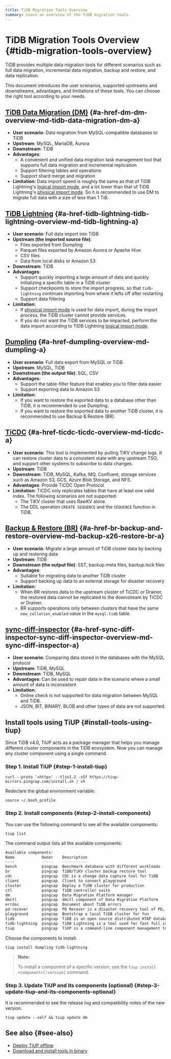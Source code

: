 ```yaml
---
title: TiDB Migration Tools Overview
summary: Learn an overview of the TiDB migration tools.
---
```


# TiDB Migration Tools Overview {#tidb-migration-tools-overview}

TiDB provides multiple data migration tools for different scenarios such as full data migration, incremental data migration, backup and restore, and data replication.

This document introduces the user scenarios, supported upstreams and downstreams, advantages, and limitations of these tools. You can choose the right tool according to your needs.

<!--The following diagram shows the user scenario of each migration tool.

!TiDB Migration Tools media/migration-tools.png-->

## <a href="/dm/dm-overview.md">TiDB Data Migration (DM)</a> {#a-href-dm-dm-overview-md-tidb-data-migration-dm-a}

-   **User scenario**: Data migration from MySQL-compatible databases to TiDB
-   **Upstream**: MySQL, MariaDB, Aurora
-   **Downstream**: TiDB
-   **Advantages**:
    -   A convenient and unified data migration task management tool that supports full data migration and incremental replication
    -   Support filtering tables and operations
    -   Support shard merge and migration
-   **Limitation**: Data import speed is roughly the same as that of TiDB Lightning's [logical import mode](/tidb-lightning/tidb-lightning-logical-import-mode.md), and a lot lower than that of TiDB Lightning's [physical import mode](/tidb-lightning/tidb-lightning-physical-import-mode.md). So it is recommended to use DM to migrate full data with a size of less than 1 TiB.

## <a href="/tidb-lightning/tidb-lightning-overview.md">TiDB Lightning</a> {#a-href-tidb-lightning-tidb-lightning-overview-md-tidb-lightning-a}

-   **User scenario**: Full data import into TiDB
-   **Upstream (the imported source file)**:
    -   Files exported from Dumpling
    -   Parquet files exported by Amazon Aurora or Apache Hive
    -   CSV files
    -   Data from local disks or Amazon S3
-   **Downstream**: TiDB
-   **Advantages**:
    -   Support quickly importing a large amount of data and quickly initializing a specific table in a TiDB cluster
    -   Support checkpoints to store the import progress, so that `tidb-lightning` continues importing from where it lefts off after restarting
    -   Support data filtering
-   **Limitation**:
    -   If [physical import mode](/tidb-lightning/tidb-lightning-physical-import-mode-usage.md) is used for data import, during the import process, the TiDB cluster cannot provide services.
    -   If you do not want the TiDB services to be impacted, perform the data import according to TiDB Lightning [logical import mode](/tidb-lightning/tidb-lightning-logical-import-mode-usage.md).

## <a href="/dumpling-overview.md">Dumpling</a> {#a-href-dumpling-overview-md-dumpling-a}

-   **User scenario**: Full data export from MySQL or TiDB
-   **Upstream**: MySQL, TiDB
-   **Downstream (the output file)**: SQL, CSV
-   **Advantages**:
    -   Support the table-filter feature that enables you to filter data easier
    -   Support exporting data to Amazon S3
-   **Limitation**:
    -   If you want to restore the exported data to a database other than TiDB, it is recommended to use Dumpling.
    -   If you want to restore the exported data to another TiDB cluster, it is recommended to use Backup &#x26; Restore (BR).

## <a href="/ticdc/ticdc-overview.md">TiCDC</a> {#a-href-ticdc-ticdc-overview-md-ticdc-a}

-   **User scenario**: This tool is implemented by pulling TiKV change logs. It can restore cluster data to a consistent state with any upstream TSO, and support other systems to subscribe to data changes.
-   **Upstream**: TiDB
-   **Downstream**: TiDB, MySQL, Kafka, MQ, Confluent, storage services such as Amazon S3, GCS, Azure Blob Storage, and NFS.
-   **Advantages**: Provide TiCDC Open Protocol
-   **Limitation**: TiCDC only replicates tables that have at least one valid index. The following scenarios are not supported:
    -   The TiKV cluster that uses RawKV alone.
    -   The DDL operation `CREATE SEQUENCE` and the `SEQUENCE` function in TiDB.

## <a href="/br/backup-and-restore-overview.md">Backup &#x26; Restore (BR)</a> {#a-href-br-backup-and-restore-overview-md-backup-x26-restore-br-a}

-   **User scenario**: Migrate a large amount of TiDB cluster data by backing up and restoring data
-   **Upstream**: TiDB
-   **Downstream (the output file)**: SST, backup.meta files, backup.lock files
-   **Advantages**:
    -   Suitable for migrating data to another TiDB cluster
    -   Support backing up data to an external storage for disaster recovery
-   **Limitation**:
    -   When BR restores data to the upstream cluster of TiCDC or Drainer, the restored data cannot be replicated to the downstream by TiCDC or Drainer.
    -   BR supports operations only between clusters that have the same `new_collation_enabled` value in the `mysql.tidb` table.

## <a href="/sync-diff-inspector/sync-diff-inspector-overview.md">sync-diff-inspector</a> {#a-href-sync-diff-inspector-sync-diff-inspector-overview-md-sync-diff-inspector-a}

-   **User scenario**: Comparing data stored in the databases with the MySQL protocol
-   **Upstream**: TiDB, MySQL
-   **Downstream**: TiDB, MySQL
-   **Advantages**: Can be used to repair data in the scenario where a small amount of data is inconsistent
-   **Limitation**:
    -   Online check is not supported for data migration between MySQL and TiDB.
    -   JSON, BIT, BINARY, BLOB and other types of data are not supported.

## Install tools using TiUP {#install-tools-using-tiup}

Since TiDB v4.0, TiUP acts as a package manager that helps you manage different cluster components in the TiDB ecosystem. Now you can manage any cluster component using a single command.

### Step 1. Install TiUP {#step-1-install-tiup}

```shell
curl --proto '=https' --tlsv1.2 -sSf https://tiup-mirrors.pingcap.com/install.sh | sh
```

Redeclare the global environment variable:

```shell
source ~/.bash_profile
```

### Step 2. Install components {#step-2-install-components}

You can use the following command to see all the available components:

```shell
tiup list
```

The command output lists all the available components:

```bash
Available components:
Name            Owner    Description
----            -----    -----------
bench           pingcap  Benchmark database with different workloads
br              pingcap  TiDB/TiKV cluster backup restore tool
cdc             pingcap  CDC is a change data capture tool for TiDB
client          pingcap  Client to connect playground
cluster         pingcap  Deploy a TiDB cluster for production
ctl             pingcap  TiDB controller suite
dm              pingcap  Data Migration Platform manager
dmctl           pingcap  dmctl component of Data Migration Platform
errdoc          pingcap  Document about TiDB errors
pd-recover      pingcap  PD Recover is a disaster recovery tool of PD, used to recover the PD cluster which cannot start or provide services normally
playground      pingcap  Bootstrap a local TiDB cluster for fun
tidb            pingcap  TiDB is an open source distributed HTAP database compatible with the MySQL protocol
tidb-lightning  pingcap  TiDB Lightning is a tool used for fast full import of large amounts of data into a TiDB cluster
tiup            pingcap  TiUP is a command-line component management tool that can help to download and install TiDB platform components to the local system
```

Choose the components to install:

```shell
tiup install dumpling tidb-lightning
```

> **Note:**
>
> To install a component of a specific version, use the `tiup install <component>[:version]` command.

### Step 3. Update TiUP and its components (optional) {#step-3-update-tiup-and-its-components-optional}

It is recommended to see the release log and compatibility notes of the new version.

```shell
tiup update --self && tiup update dm
```

## See also {#see-also}

-   [Deploy TiUP offline](/production-deployment-using-tiup.md#deploy-tiup-offline)
-   [Download and install tools in binary](/download-ecosystem-tools.md)
